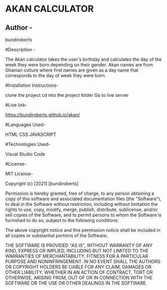 # AKAN CALCULATOR
## Author -
bundiroberts

#Description -

The Akan calculator takes the user's birthday and calculates the day of the week they were born depending on their gender.
Akan names are from Ghanian culture where first names are given as a day name that corresponds to the day of week they were born.

#Installation Instructions-

clone the project
cd into the project folder
Go to live server

#Live link-

https://bundiroberts.github.io/akan/


#Languages Used-

 HTML
 CSS
 JAVASCRIPT

 #Technologies Used-

 Visual Studio Code

 #License-

MIT License-

Copyright (c) [2021] [bundiroberts]

Permission is hereby granted, free of charge, to any person obtaining a copy
of this software and associated documentation files (the "Software"), to deal
in the Software without restriction, including without limitation the rights
to use, copy, modify, merge, publish, distribute, sublicense, and/or sell
copies of the Software, and to permit persons to whom the Software is
furnished to do so, subject to the following conditions:

The above copyright notice and this permission notice shall be included in all
copies or substantial portions of the Software.

THE SOFTWARE IS PROVIDED "AS IS", WITHOUT WARRANTY OF ANY KIND, EXPRESS OR
IMPLIED, INCLUDING BUT NOT LIMITED TO THE WARRANTIES OF MERCHANTABILITY,
FITNESS FOR A PARTICULAR PURPOSE AND NONINFRINGEMENT. IN NO EVENT SHALL THE
AUTHORS OR COPYRIGHT HOLDERS BE LIABLE FOR ANY CLAIM, DAMAGES OR OTHER
LIABILITY, WHETHER IN AN ACTION OF CONTRACT, TORT OR OTHERWISE, ARISING FROM,
OUT OF OR IN CONNECTION WITH THE SOFTWARE OR THE USE OR OTHER DEALINGS IN THE
SOFTWARE.